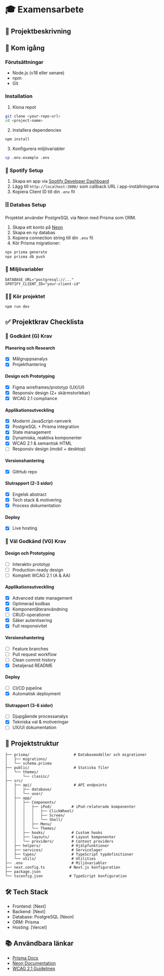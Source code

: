 # 🎓 Examensarbete

## 📝 Projektbeskrivning

## 🚀 Kom igång

### Förutsättningar

- Node.js (v18 eller senare)
- npm
- Git

### Installation

1. Klona repot

```bash
git clone <your-repo-url>
cd <project-name>
```

2. Installera dependencies

```bash
npm install
```

3. Konfigurera miljövariabler

```bash
cp .env.example .env
```

### 🎵 Spotify Setup

1. Skapa en app via [Spotify Developer Dashboard](https://developer.spotify.com/dashboard/create)
2. Lägg till `http://localhost:3000/` som callback URL i app-inställningarna
3. Kopiera Client ID till din `.env` fil

### 🗄️ Databas Setup

Projektet använder PostgreSQL via Neon med Prisma som ORM.

1. Skapa ett konto på [Neon](https://neon.tech)
2. Skapa en ny databas
3. Kopiera connection string till din `.env` fil
4. Kör Prisma migrationer:

```bash
npx prisma generate
npx prisma db push
```

### 🔧 Miljövariabler

```env
DATABASE_URL="postgresql://..."
SPOTIFY_CLIENT_ID="your-client-id"
```

### 🏃‍♂️ Kör projektet

```bash
npm run dev
```

## ✅ Projektkrav Checklista

### 🎯 Godkänt (G) Krav

#### Planering och Research

- [x] Målgruppsanalys
- [x] Projekthantering

#### Design och Prototyping

- [x] Figma wireframes/prototyp (UX/UI)
- [x] Responsiv design (2+ skärmstorlekar)
- [x] WCAG 2.1 compliance

#### Applikationsutveckling

- [x] Modernt JavaScript-ramverk
- [x] PostgreSQL + Prisma integration
- [x] State management
- [x] Dynamiska, reaktiva komponenter
- [x] WCAG 2.1 & semantisk HTML
- [ ] Responsiv design (mobil + desktop)

#### Versionshantering

- [x] GitHub repo

#### Slutrapport (2-3 sidor)

- [x] Engelsk abstract
- [x] Tech stack & motivering
- [x] Process dokumentation

#### Deploy

- [x] Live hosting

### 🌟 Väl Godkänd (VG) Krav

#### Design och Prototyping

- [ ] Interaktiv prototyp
- [ ] Production-ready design
- [ ] Komplett WCAG 2.1 (A & AA)

#### Applikationsutveckling

- [x] Advanced state management
- [x] Optimerad kodbas
- [x] Komponentåteranvändning
- [ ] CRUD-operationer
- [x] Säker autentisering
- [x] Full responsivitet

#### Versionshantering

- [ ] Feature branches
- [ ] Pull request workflow
- [ ] Clean commit history
- [x] Detaljerad README

#### Deploy

- [ ] CI/CD pipeline
- [x] Automatisk deployment

#### Slutrapport (3-6 sidor)

- [ ] Djupgående processanalys
- [x] Tekniska val & motiveringar
- [ ] UX/UI dokumentation

## 📂 Projektstruktur

```
├── prisma/                    # Databasmodeller och migrationer
│   ├── migrations/
│   └── schema.prisma
├── public/                    # Statiska filer
│   └── themes/
│       └── classic/
├── src/
│   ├── api/                   # API endpoints
│   │   ├── database/
│   │   └── user/
│   ├── app/
│   │   ├── Components/
│   │   │   ├── iPod/         # iPod-relaterade komponenter
│   │   │   │   ├── ClickWheel/
│   │   │   │   ├── Screen/
│   │   │   │   └── Shell/
│   │   │   ├── Menu/
│   │   │   └── Themes/
│   │   ├── hooks/            # Custom hooks
│   │   ├── layouts/          # Layout komponenter
│   │   └── providers/        # Context providers
│   ├── helpers/              # Hjälpfunktioner
│   ├── services/             # Servicelager
│   ├── types/                # TypeScript typdefinitioner
│   └── utils/                # Utilities
├── .env                      # Miljövariabler
├── next.config.ts           # Next.js konfiguration
├── package.json
└── tsconfig.json            # TypeScript konfiguration
```

## 🛠️ Tech Stack

- Frontend: [Next]
- Backend: [Next]
- Database: PostgreSQL (Neon)
- ORM: Prisma
- Hosting: [Vercel]

## 📚 Användbara länkar

- [Prisma Docs](https://www.prisma.io/docs/)
- [Neon Documentation](https://neon.tech/docs/)
- [WCAG 2.1 Guidelines](https://www.w3.org/WAI/WCAG21/quickref/)
